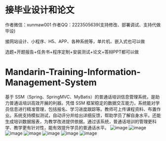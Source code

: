 # 接毕业设计和论文
作者微信：xunmaw001  作者QQ：2223505639(支持修改、部署调试、支持代做毕设)

接网站设计、小程序、H5、APP、各种系统等，单片机、嵌入式也可以做

选题+开题报告+任务书+程序定制+安装测试+论文+答辩PPT都可以做
# Mandarin-Training-Information-Management-System
基于 SSM（Spring、SpringMVC、MyBatis）的普通话培训信息管理系统，是助力普通话培训高效开展的利器。凭借 SSM 框架稳定的数据交互能力，系统能对学员信息进行精准管理，包括报名、学习进度跟踪等。教师可上传课程资料、布置作业。系统支持模拟测试，自动评分并给出详细反馈，帮助学员了解自身水平。还能生成培训数据报表，为教学改进提供依据。通过该系统，普通话培训的管理更科学、教学更有针对性，能有效提升学员的普通话水平。 
![image](https://github.com/user-attachments/assets/ce650ca2-699d-428e-951f-af705d4cc3b5)
![image](https://github.com/user-attachments/assets/824e77dd-2ecf-4074-9824-f7f60f9f992b)
![image](https://github.com/user-attachments/assets/02095fbd-ee79-468d-b63e-2dda4c054e2e)
![image](https://github.com/user-attachments/assets/e0ec2cec-6231-4f0b-92b9-8a4ca0fc2a4a)
![image](https://github.com/user-attachments/assets/a114dc65-dc7d-4bc9-a51a-0d6ff79069b6)
![image](https://github.com/user-attachments/assets/690f1e77-5515-4865-a90b-75690a740170)
![image](https://github.com/user-attachments/assets/58d0b4aa-3093-4440-bb7c-1698a00c7f8f)
